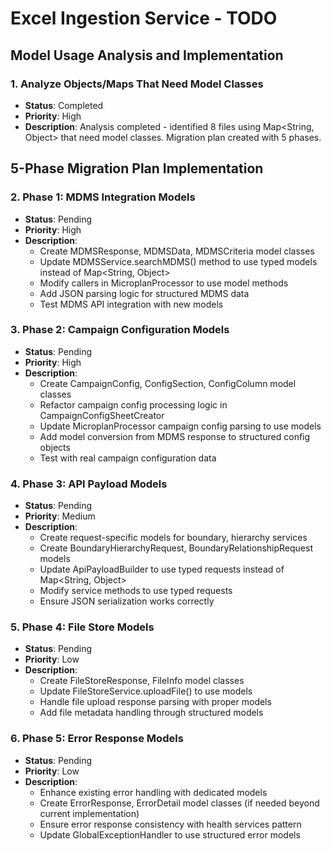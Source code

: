 # Excel Ingestion Service - TODO

## Model Usage Analysis and Implementation

### 1. Analyze Objects/Maps That Need Model Classes  
- **Status**: Completed
- **Priority**: High
- **Description**: Analysis completed - identified 8 files using Map<String, Object> that need model classes. Migration plan created with 5 phases.

## 5-Phase Migration Plan Implementation

### 2. Phase 1: MDMS Integration Models
- **Status**: Pending
- **Priority**: High
- **Description**:
  - Create MDMSResponse, MDMSData, MDMSCriteria model classes
  - Update MDMSService.searchMDMS() method to use typed models instead of Map<String, Object>
  - Modify callers in MicroplanProcessor to use model methods
  - Add JSON parsing logic for structured MDMS data
  - Test MDMS API integration with new models

### 3. Phase 2: Campaign Configuration Models
- **Status**: Pending  
- **Priority**: High
- **Description**:
  - Create CampaignConfig, ConfigSection, ConfigColumn model classes
  - Refactor campaign config processing logic in CampaignConfigSheetCreator
  - Update MicroplanProcessor campaign config parsing to use models
  - Add model conversion from MDMS response to structured config objects
  - Test with real campaign configuration data

### 4. Phase 3: API Payload Models
- **Status**: Pending
- **Priority**: Medium
- **Description**:
  - Create request-specific models for boundary, hierarchy services
  - Create BoundaryHierarchyRequest, BoundaryRelationshipRequest models
  - Update ApiPayloadBuilder to use typed requests instead of Map<String, Object>
  - Modify service methods to use typed requests
  - Ensure JSON serialization works correctly

### 5. Phase 4: File Store Models
- **Status**: Pending
- **Priority**: Low
- **Description**:
  - Create FileStoreResponse, FileInfo model classes
  - Update FileStoreService.uploadFile() to use models
  - Handle file upload response parsing with proper models
  - Add file metadata handling through structured models

### 6. Phase 5: Error Response Models
- **Status**: Pending
- **Priority**: Low  
- **Description**:
  - Enhance existing error handling with dedicated models
  - Create ErrorResponse, ErrorDetail model classes (if needed beyond current implementation)
  - Ensure error response consistency with health services pattern
  - Update GlobalExceptionHandler to use structured error models
